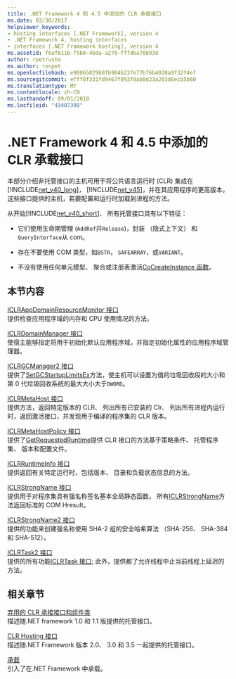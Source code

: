 ```yaml
---
title: .NET Framework 4 和 4.5 中添加的 CLR 承载接口
ms.date: 03/30/2017
helpviewer_keywords:
- hosting interfaces [.NET Framework], version 4
- .NET Framework 4, hosting interfaces
- interfaces [.NET Framework hosting], version 4
ms.assetid: f6af6116-f5b0-4bda-a276-fffdba70893d
author: rpetrusha
ms.author: ronpet
ms.openlocfilehash: e9086502968fb9046237e77b76b4038a9f32f4ef
ms.sourcegitcommit: efff8f331fd9467f093f8ab8d23a203d6ecb5b60
ms.translationtype: MT
ms.contentlocale: zh-CN
ms.lasthandoff: 09/01/2018
ms.locfileid: "43407398"
---
```

# <a name="clr-hosting-interfaces-added-in-the-net-framework-4-and-45"></a>.NET Framework 4 和 4.5 中添加的 CLR 承载接口
本部分介绍非托管接口的主机可用于将公共语言运行时 (CLR) 集成在[!INCLUDE[net_v40_long](../../../../includes/net-v40-long-md.md)]， [!INCLUDE[net_v45](../../../../includes/net-v45-md.md)]，并在其应用程序的更高版本。 这些接口提供的主机，若要配置和运行时加载到进程的方法。  
  
 从开始[!INCLUDE[net_v40_short](../../../../includes/net-v40-short-md.md)]、 所有托管接口具有以下特征：  
  
-   它们使用生命期管理 (`AddRef`并`Release`)，封装 （隐式上下文） 和`QueryInterface`从 com。  
  
-   存在不要使用 COM 类型，如`BSTR`， `SAFEARRAY`，或`VARIANT`。  
  
-   不没有使用任何单元模型、 聚合或注册表激活[CoCreateInstance 函数](https://go.microsoft.com/fwlink/?LinkId=142894)。  
  
## <a name="in-this-section"></a>本节内容  
 [ICLRAppDomainResourceMonitor 接口](../../../../docs/framework/unmanaged-api/hosting/iclrappdomainresourcemonitor-interface.md)  
 提供检查应用程序域的内存和 CPU 使用情况的方法。  
  
 [ICLRDomainManager 接口](../../../../docs/framework/unmanaged-api/hosting/iclrdomainmanager-interface.md)  
 使宿主能够指定将用于初始化默认应用程序域，并指定初始化属性的应用程序域管理器。  
  
 [ICLRGCManager2 接口](../../../../docs/framework/unmanaged-api/hosting/iclrgcmanager2-interface.md)  
 提供了[SetGCStartupLimitsEx](../../../../docs/framework/unmanaged-api/hosting/iclrgcmanager2-setgcstartuplimitsex-method.md)方法，使主机可以设置为值的垃圾回收段的大小和第 0 代垃圾回收系统的最大大小大于`DWORD`。  
  
 [ICLRMetaHost 接口](../../../../docs/framework/unmanaged-api/hosting/iclrmetahost-interface.md)  
 提供方法，返回特定版本的 CLR、 列出所有已安装的 Clr、 列出所有进程内运行时，返回激活接口，并发现用于编译的程序集的 CLR 版本。  
  
 [ICLRMetaHostPolicy 接口](../../../../docs/framework/unmanaged-api/hosting/iclrmetahostpolicy-interface.md)  
 提供了[GetRequestedRuntime](../../../../docs/framework/unmanaged-api/hosting/iclrmetahostpolicy-getrequestedruntime-method.md)提供 CLR 接口的方法基于策略条件、 托管程序集、 版本和配置文件。  
  
 [ICLRRuntimeInfo 接口](../../../../docs/framework/unmanaged-api/hosting/iclrruntimeinfo-interface.md)  
 提供返回有关特定运行时，包括版本、 目录和负载状态信息的方法。  
  
 [ICLRStrongName 接口](../../../../docs/framework/unmanaged-api/hosting/iclrstrongname-interface.md)  
 提供用于对程序集具有强名称签名基本全局静态函数。 所有[ICLRStrongName](../../../../docs/framework/unmanaged-api/hosting/iclrstrongname-interface.md)方法返回标准的 COM Hresult。  
  
 [ICLRStrongName2 接口](../../../../docs/framework/unmanaged-api/hosting/iclrstrongname2-interface.md)  
 提供的功能来创建强名称使用 SHA-2 组的安全哈希算法 （SHA-256、 SHA-384 和 SHA-512）。  
  
 [ICLRTask2 接口](../../../../docs/framework/unmanaged-api/hosting/iclrtask2-interface.md)  
 提供的所有功能[ICLRTask 接口](../../../../docs/framework/unmanaged-api/hosting/iclrtask-interface.md); 此外，提供都了允许线程中止当前线程上延迟的方法。  
  
## <a name="related-sections"></a>相关章节  
 [弃用的 CLR 承接接口和组件类](../../../../docs/framework/unmanaged-api/hosting/deprecated-clr-hosting-interfaces-and-coclasses.md)  
 描述随.NET framework 1.0 和 1.1 版提供的托管接口。  
  
 [CLR Hosting 接口](../../../../docs/framework/unmanaged-api/hosting/clr-hosting-interfaces.md)  
 描述随.NET Framework 版本 2.0、 3.0 和 3.5 一起提供的托管接口。  
  
 [承载](../../../../docs/framework/unmanaged-api/hosting/index.md)  
 引入了在.NET Framework 中承载。
